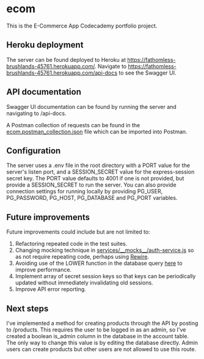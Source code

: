 # ecom

This is the E-Commerce App Codecademy portfolio project.

## Heroku deployment

The server can be found deployed to Heroku at https://fathomless-brushlands-45761.herokuapp.com/. Navigate to https://fathomless-brushlands-45761.herokuapp.com/api-docs to see the Swagger UI.

## API documentation

Swagger UI documentation can be found by running the server and navigating to /api-docs.

A Postman collection of requests can be found in the [ecom.postman_collection.json](https://github.com/DavidMorgan92/ecom/blob/ba00de3a38b37206841b502f01c63f92bea8c8b0/ecom.postman_collection.json) file which can be imported into Postman.

## Configuration

The server uses a .env file in the root directory with a PORT value for the server's listen port, and a SESSION_SECRET value for the express-session secret key. The PORT value defaults to 4001 if one is not provided, but provide a SESSION_SECRET to run the server. You can also provide connection settings for running locally by providing PG_USER, PG_PASSWORD, PG_HOST, PG_DATABASE and PG_PORT variables.

## Future improvements

Future improvements could include but are not limited to:

1. Refactoring repeated code in the test suites.
2. Changing mocking technique in [services/__mocks\__/auth-service.js](https://github.com/DavidMorgan92/ecom/blob/c58546d810ce6a63f86320d62ba24d6c342ebac6/services/__mocks__/auth-service.js) so as not require repeating code, perhaps using [Rewire](https://www.npmjs.com/package/rewire).
3. Avoiding use of the LOWER function in the database query [here](https://github.com/DavidMorgan92/ecom/blob/c58546d810ce6a63f86320d62ba24d6c342ebac6/services/product-service.js#L70) to improve performance.
4. Implement array of secret session keys so that keys can be periodically updated without immediately invalidating old sessions.
5. Improve API error reporting.

## Next steps

I've implemented a method for creating products through the API by posting to /products. This requires the user to be logged in as an admin, so I've created a boolean is_admin column in the database in the account table. The only way to change this value is by editing the database directly. Admin users can create products but other users are not allowed to use this route.
